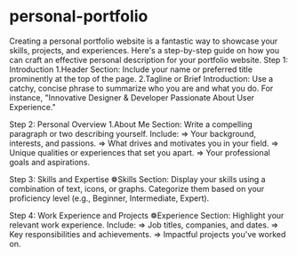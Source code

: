 # personal-portfolio
Creating a personal portfolio website is a fantastic way to showcase your skills, projects, and experiences. Here's a step-by-step guide on how you can craft an effective personal description for your portfolio website.
Step 1: Introduction
1.Header Section: Include your name or preferred title prominently at the top of the page.
2.Tagline or Brief Introduction: Use a catchy, concise phrase to summarize who you are and what you do. For instance, "Innovative Designer & Developer Passionate About User Experience."

Step 2: Personal Overview
1.About Me Section: Write a compelling paragraph or two describing yourself. Include:
⇒ Your background, interests, and passions.
⇒ What drives and motivates you in your field.
⇒ Unique qualities or experiences that set you apart.
⇒ Your professional goals and aspirations.

Step 3: Skills and Expertise
❁Skills Section: Display your skills using a combination of text, icons, or graphs. Categorize them based on your proficiency level (e.g., Beginner, Intermediate, Expert).

Step 4: Work Experience and Projects
❁Experience Section: Highlight your relevant work experience. Include:
⇒ Job titles, companies, and dates.
⇒ Key responsibilities and achievements.
⇒ Impactful projects you've worked on.
